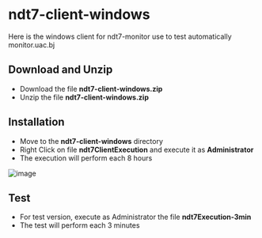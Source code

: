 # ndt7-client-windows
Here is the windows client for ndt7-monitor use to test automatically monitor.uac.bj

## Download and Unzip
- Download the file **ndt7-client-windows.zip**
- Unzip the file **ndt7-client-windows.zip**

## Installation
- Move to the **ndt7-client-windows** directory
- Right Click on file **ndt7ClientExecution** and execute it as **Administrator**
- The execution will perform each 8 hours

![image](https://github.com/liebenA/ndt7-client-windows/assets/34706373/f3fb6c41-6bec-48bc-933d-0d7745935e80)

## Test
- For test version, execute as Administrator the file **ndt7Execution-3min**
- The test will perform each 3 minutes

